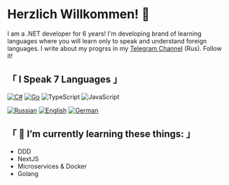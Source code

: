 # Herzlich Willkommen! 👋
I am a .NET developer for 6 years! I'm developing brand of learning languages where you will learn only to speak and understand foreign languages.
I write about my progrss in my [Telegram Channel](http://t.me/VKohai_IT) (Rus). Follow it!

## 「 I Speak 7 Languages 」
[![C#](https://img.shields.io/badge/csharp-black?style=for-the-badge&logo=csharp)](https://github.com/VKohai)
[![Go](https://img.shields.io/badge/go-black?style=for-the-badge&logo=go)](https://github.com/VKohai)
![TypeScript](https://img.shields.io/badge/TypeScript-3178C6.svg?logo=typeScript&style=flat&logoColor=white)
![JavaScript](https://img.shields.io/badge/JavaScript-F7DF1E.svg?logo=JavaScript&style=flat&logoColor=white)

[![Russian](https://img.shields.io/badge/russian%20(Native)-black?style=for-the-badge&logo=russian)](https://github.com/VKohai)
[![English](https://img.shields.io/badge/english%20(B2)-black?style=for-the-badge&logo=english)](https://github.com/VKohai)
[![German](https://img.shields.io/badge/german%20(A2)-black?style=for-the-badge&logo=german)](https://github.com/VKohai)

## 「 🌱 I’m currently learning these things: 」
* DDD
* NextJS
* Microservices & Docker
* Golang
